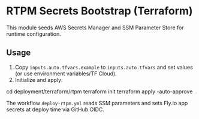 # RTPM Secrets Bootstrap (Terraform)

This module seeds AWS Secrets Manager and SSM Parameter Store for runtime configuration.

## Usage

1. Copy `inputs.auto.tfvars.example` to `inputs.auto.tfvars` and set values (or use environment variables/TF Cloud).
2. Initialize and apply:

cd deployment/terraform/rtpm
terraform init
terraform apply -auto-approve

The workflow `deploy-rtpm.yml` reads SSM parameters and sets Fly.io app secrets at deploy time via GitHub OIDC.
